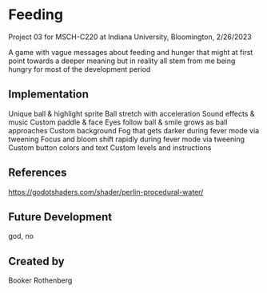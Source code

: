 # Feeding

Project 03 for MSCH-C220 at Indiana University, Bloomington, 2/26/2023

A game with vague messages about feeding and hunger that might at first point towards a deeper meaning but in reality all stem from me being hungry for most of the development period


## Implementation

Unique ball & highlight sprite
Ball stretch with acceleration
Sound effects & music
Custom paddle & face
Eyes follow ball & smile grows as ball approaches
Custom background 
Fog that gets darker during fever mode via tweening
Focus and bloom shift rapidly during fever mode via tweening
Custom button colors and text
Custom levels and instructions


## References

https://godotshaders.com/shader/perlin-procedural-water/

## Future Development

god, no

## Created by

Booker Rothenberg
